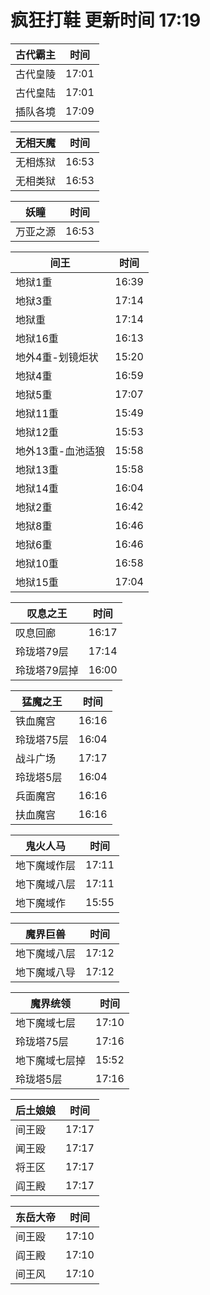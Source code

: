 # 疯狂打鞋 更新时间 17:19

| 古代霸主   | 时间    |
|--------|-------|
| 古代皇陵 | 17:01 |
| 古代皇陆 | 17:01 |
| 插队各境 | 17:09 |

| 无相天魔   | 时间    |
|--------|-------|
| 无相炼狱 | 16:53 |
| 无相类狱 | 16:53 |

| 妖瞳   | 时间    |
|--------|-------|
| 万亚之源 | 16:53 |

| 间王   | 时间    |
|--------|-------|
| 地狱1重 | 16:39 |
| 地狱3重 | 17:14 |
| 地狱重 | 17:14 |
| 地狱16重 | 16:13 |
| 地外4重-划镜炬状 | 15:20 |
| 地狱4重 | 16:59 |
| 地狱5重 | 17:07 |
| 地狱11重 | 15:49 |
| 地狱12重 | 15:53 |
| 地外13重-血池适狼 | 15:58 |
| 地狱13重 | 15:58 |
| 地狱14重 | 16:04 |
| 地狱2重 | 16:42 |
| 地狱8重 | 16:46 |
| 地狱6重 | 16:46 |
| 地狱10重 | 16:58 |
| 地狱15重 | 17:04 |

| 叹息之王   | 时间    |
|--------|-------|
| 叹息回廊 | 16:17 |
| 玲珑塔79层 | 17:14 |
| 玲珑塔79层掉 | 16:00 |

| 猛魔之王   | 时间    |
|--------|-------|
| 铁血魔宫 | 16:16 |
| 玲珑塔75层 | 16:04 |
| 战斗广场 | 17:17 |
| 玲珑塔5层 | 16:04 |
| 兵面魔宫 | 16:16 |
| 扶血魔宫 | 16:16 |

| 鬼火人马   | 时间    |
|--------|-------|
| 地下魔域作层 | 17:11 |
| 地下魔域八层 | 17:11 |
| 地下魔域作 | 15:55 |

| 魔界巨兽   | 时间    |
|--------|-------|
| 地下魔域八层 | 17:12 |
| 地下魔域八导 | 17:12 |

| 魔界统领   | 时间    |
|--------|-------|
| 地下魔域七层 | 17:10 |
| 玲珑塔75层 | 17:16 |
| 地下魔域七层掉 | 15:52 |
| 玲珑塔5层 | 17:16 |

| 后土娘娘   | 时间    |
|--------|-------|
| 间王殴 | 17:17 |
| 闻王殴 | 17:17 |
| 将王区 | 17:17 |
| 阎王殿 | 17:17 |

| 东岳大帝   | 时间    |
|--------|-------|
| 间王殴 | 17:10 |
| 阎王殿 | 17:10 |
| 间王风 | 17:10 |
